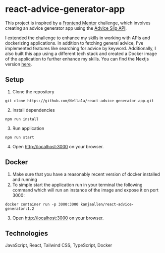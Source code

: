 # react-advice-generator-app

This project is inspired by a [Frontend Mentor](https://www.frontendmentor.io/home) challenge, which involves creating an advice generator app using the [Advice Slip API](https://api.adviceslip.com/).

I extended the challenge to enhance my skills in working with APIs and dockerizing applications. In addition to fetching general advice, I've implemented features like searching for advice by keyword. Additionally, I also built this app using a different tech stack and created a Docker image of the application to further enhance my skills.
You can find the Nextjs version [here](https://github.com/Nella1a/nextjs-advice-generator-app).



## Setup

1. Clone the repository

```
git clone https://github.com/Nella1a/react-advice-generator-app.git
```

2. Install dependencies

```
npm run install
```

3. Run application

```
npm run start
```

4. Open <http://localhost:3000> on your browser.

## Docker

1. Make sure that you have a reasonably recent version of docker installed and running
1. To simple start the application run in your terminal the following command which will
   run an instance of the image and expose it on port 3000:

```
docker container run -p 3000:3000 kanjaallen/react-advice-generator:1.2
```

3. Open <http://localhost:3000> on your browser.

## Technologies

JavaScript, React, Tailwind CSS, TypeScript, Docker

